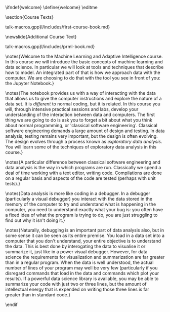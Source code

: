 \ifndef{welcome}
\define{welcome}
\editme

\section{Course Texts}

talk-macros.gpp}l/includes/first-course-book.md}

\newslide{Additional Course Text}

talk-macros.gpp}l/includes/prml-book.md}

\notes{Welcome to the Machine Learning and Adaptive Intelligence
course. In this course we will introduce the basic concepts of machine
learning and data science. In particular we will look at tools and
techniques that describe how to model. An integrated part of that is
how we approach data with the computer. We are choosing to do that
with the tool you see in front of you: the Jupyter Notebook.}

\notes{The notebook provides us with a way of interacting with the
data that allows us to give the computer instructions and explore the
nature of a data set. It is *different* to normal coding, but it is
related. In this course you will, through intensive practical sessions
and labs, develop your understanding of the interaction between data
and computers.  The first thing we are going to do is ask you to
forget a bit about what you think about normal programming, or
'classical software engineering'. Classical software engineering
demands a large amount of design and testing. In data analysis,
testing remains very important, but the design is often evolving. The
design evolves through a process known as *exploratory data
analysis*. You will learn some of the techniques of exploratory data
analysis in this course.}

\notes{A particular difference between classical software engineering
and data analysis is the way in which programs are run. Classically we
spend a deal of time working with a text editor, writing
code. Compilations are done on a regular basis and aspects of the code
are tested (perhaps with unit tests).}

\notes{Data analysis is more like coding in a debugger. In a debugger
(particularly a visual debugger) you interact with the data stored in
the memory of the computer to try and understand what is happening in
the computer, you need to understand exactly what your bug is: you
often have a fixed idea of what the program is trying to do, you are
just struggling to find out why it isn't doing it.}

\notes{Naturally, debugging is an important part of data analysis
also, but in some sense it can be seen as its entire premise. You load
in a data set into a computer that you don't understand, your entire
objective is to understand the data. This is best done by interogating
the data to visualise it or summarize it, just like in a power visual
debugger. However, for data science the requirements for visualization
and summarization are far greater than in a regular program. When the
data is well understood, the actual number of lines of your program
may well be very few (particularly if you disregard commands that load
in the data and commands which plot your results). If a powerful data
science library is available, you may be able to summarize your code
with just two or three lines, but the amount of intellectual energy
that is expended on writing those three lines is far greater than in
standard code.}

\endif
